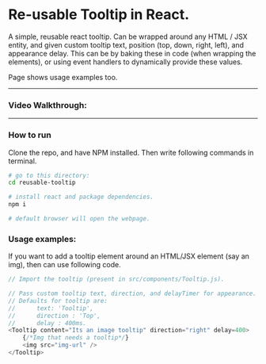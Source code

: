 # Re-usable Tooltip in React.

A simple, reusable react tooltip. Can be wrapped around any HTML / JSX entity, and given custom tooltip text, position (top, down, right, left), and appearance delay. This can be by baking these in code (when wrapping the elements), or using event handlers to dynamically provide these values.

Page shows usage examples too.

---

### Video Walkthrough:

---

### How to run

Clone the repo, and have NPM installed.
Then write following commands in terminal.

```bash
# go to this directory:
cd reusable-tooltip

# install react and package dependencies.
npm i

# default browser will open the webpage.
```

### Usage examples:

If you want to add a tooltip element around an HTML/JSX element (say an img), then can use following code.

```javascript
// Import the tooltip (present in src/components/Tooltip.js).

// Pass custom tooltip text, direction, and delayTimer for appearance.
// Defaults for tooltip are:
//      text: 'Tooltip',
//      direction : 'Top',
//      delay : 400ms.
<Tooltip content="Its an image tooltip" direction="right" delay=400>
    {/*Img that needs a tooltip*/}
    <img src="img-url" />
</Tooltip>
```
